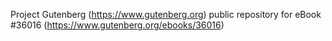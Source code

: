 Project Gutenberg (https://www.gutenberg.org) public repository for eBook #36016 (https://www.gutenberg.org/ebooks/36016)
